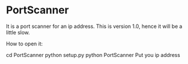 # PortScanner
It is a port scanner for an ip address. This is version 1.0, hence it will be a little slow.









How to open it:


cd PortScanner
python setup.py
python PortScanner
Put you ip address
